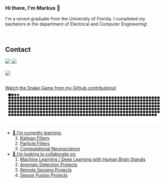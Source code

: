 ### Hi there, I'm Markus 👋
I'm a recent graduate from the University of Florida. I completed my bachelors in the department of Electrical and Computer Engineering!

</br>

## Contact 
<div> 
  <a href="https://www.linkedin.com/in/markus-mulvihill-6549961a0/" target="_blank"><img src="https://img.shields.io/badge/-LinkedIn-%230077B5?style=for-the-badge&logo=linkedin&logoColor=white" target="_blank"></a> 
  <a href = "mailto: markusmulvihill1103@gmail.com"><img src="https://img.shields.io/badge/-Gmail-%23333?style=for-the-badge&logo=gmail&logoColor=white" target="_blank"></a>
 </br>
</br>
<div>

 <div>
  <a href="https://github.com/mlmulv">
   <img align="center" height="170" src="https://github-readme-stats.vercel.app/api/top-langs/?username=mlmulv&langs_count=16&theme=dracula"/>
</div>

</br>


Watch the Snake Game from my Github contributions!
![Snake animation](https://raw.githubusercontent.com/mlmulv/mlmulv/output/github-contribution-grid-snake-dark.svg)
<!--
**mlmulv/mlmulv** is a ✨ _special_ ✨ repository because its `README.md` (this file) appears on your GitHub profile.

Here are some ideas to get you started:
-->
- 🌱 I’m currently learning:
  1. Kalman Filters
  2. Particle Filters
  3. Computational Neuroscience
- 👯 I’m looking to collaborate on:
  1. Machine Learning / Deep Learning with Human Brain Signals
  2. Anomaly Detection Projects
  3. Remote Sensing Projects
  4. Sensor Fusion Projects



